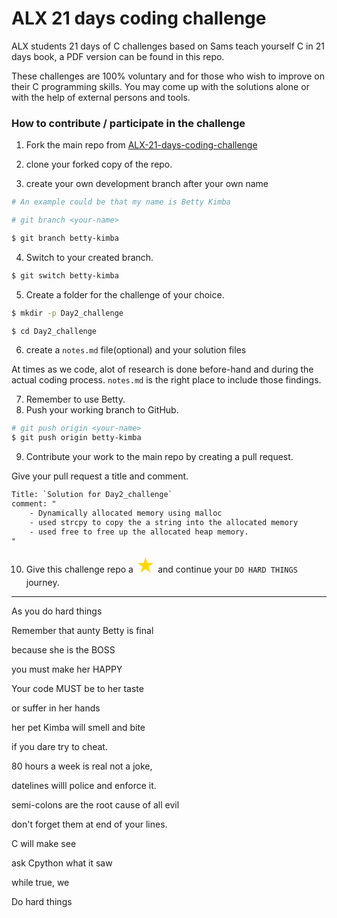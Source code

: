 # ALX 21 days coding challenge
ALX students 21 days of C challenges based on Sams teach yourself C in 21 days book, a PDF version can be found in this repo.

These challenges are 100% voluntary and for those who wish to improve on their C programming skills. You may come up with the solutions alone or with the help of external persons and tools.

### How to contribute / participate in the challenge

1. Fork the main repo from [ALX-21-days-coding-challenge](https://github.com/dutkulang/ALX-21-days-coding-challenge)

2. clone your forked copy of the repo.

3. create your own development branch after your own name

```sh
# An example could be that my name is Betty Kimba

# git branch <your-name>

$ git branch betty-kimba
```
4. Switch to your created branch.

```sh
$ git switch betty-kimba
```
5. Create a folder for the challenge of your choice.
```sh
$ mkdir -p Day2_challenge

$ cd Day2_challenge
```
6. create a `notes.md` file(optional) and your solution files

At times as we code, alot of research is done before-hand and during the actual coding process. `notes.md` is the right place to include those findings.

7. Remember to use Betty.
8. Push your working branch to GitHub.

```sh
# git push origin <your-name>
$ git push origin betty-kimba
```
9. Contribute your work to the main repo by creating a pull request.

Give your pull request a title and comment.
```txt
Title: `Solution for Day2_challenge`
comment: "
    - Dynamically allocated memory using malloc
    - used strcpy to copy the a string into the allocated memory
    - used free to free up the allocated heap memory.
"
```
10. Give this challenge repo a <span style='color:gold; font-size:30px;'>&#9733;</span> and continue your `DO HARD THINGS` journey.
<hr>

As you do hard things

Remember that aunty Betty is final

because she is the BOSS

you must make her HAPPY

Your code MUST be to her taste

or suffer in her hands

her pet Kimba will smell and bite

if you dare try to cheat. 

80 hours a week is real not a joke,

datelines willl police and enforce it.

semi-colons are the root cause of all evil 

don't forget them at end of your lines.

C will make see 

ask Cpython what it saw

while true, we

Do hard things